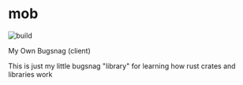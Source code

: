 # mob
![build](https://github.com/zpeters/mob/workflows/build/badge.svg)

My Own Bugsnag (client)

This is just my little bugsnag "library" for learning how rust crates and libraries work

